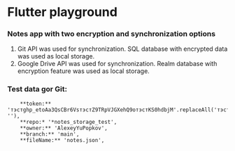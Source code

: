 # Flutter playground

 ### Notes app with two encryption and synchronization options  
 1) Git API was used for synchronization. SQL database with encrypted data was used as local storage.
 2) Google Drive API was used for synchronization. Realm database with encryption feature was used as local storage.

### Test data gor Git:
```
    **token:** 'тэстghp_etoAa3QsCBr6VsтэстZ9TRpVJGXehQ9oтэстKS0hdbjM'.replaceAll('тэст', ''),
    **repo:* '*notes_storage_test',
    **owner:** 'AlexeyYuPopkov',
    **branch:** 'main',
    **fileName:** 'notes.json',
```
